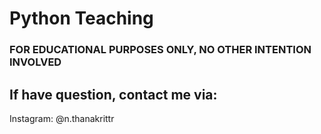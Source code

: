 # Python Teaching
### FOR EDUCATIONAL PURPOSES ONLY, NO OTHER INTENTION INVOLVED


## If have question, contact me via:
Instagram: @n.thanakrittr
